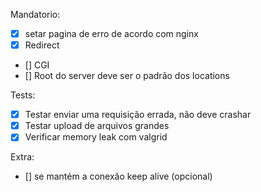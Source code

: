 Mandatorio:
- [x] setar pagina de erro de acordo com nginx
- [x] Redirect
- [] CGI
- [] Root do server deve ser o padrão dos locations

Tests:
- [x] Testar enviar uma requisição errada, não deve crashar
- [x] Testar upload de arquivos grandes
- [x] Verificar memory leak com valgrid

Extra:
- [] se mantém a conexão keep alive (opcional)
